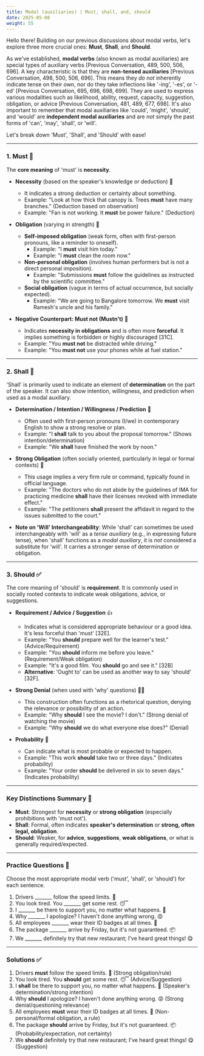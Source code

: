 ```yaml
---
title: Modal (auxiliaries) | Must, shall, and, should
date: 2025-05-08
weight: 55
---
```


Hello there! Building on our previous discussions about modal verbs, let's explore three more crucial ones: **Must**, **Shall**, and **Should**.

As we've established, **modal verbs** (also known as modal auxiliaries) are special types of auxiliary verbs [Previous Conversation, 489, 500, 506, 696]. A key characteristic is that they are **non-tensed auxiliaries** [Previous Conversation, 498, 500, 506, 696]. This means they *do not* inherently indicate tense on their own, nor do they take inflections like '-ing', '-es', or '-ed' [Previous Conversation, 695, 696, 698, 699]. They are used to express various modalities such as likelihood, ability, request, capacity, suggestion, obligation, or advice [Previous Conversation, 481, 489, 677, 698]. It's also important to remember that modal auxiliaries like 'could', 'might', 'should', and 'would' are **independent modal auxiliaries** and are *not* simply the past forms of 'can', 'may', 'shall', or 'will'.

Let's break down 'Must', 'Shall', and 'Should' with ease!

---

### 1. **Must** 🌟

The **core meaning** of 'must' is **necessity**.

*   **Necessity** (based on the speaker's knowledge or deduction) 🧠
    *   It indicates a strong deduction or certainty about something.
    *   Example: "Look at how thick that canopy is. Trees **must** have many branches." (Deduction based on observation)
    *   Example: "Fan is not working. It **must** be power failure." (Deduction)

*   **Obligation** (varying in strength) 🤝
    *   **Self-imposed obligation** (weak form, often with first-person pronouns, like a reminder to oneself).
        *   Example: "I **must** visit him today."
        *   Example: "I **must** clean the room now."
    *   **Non-personal obligation** (involves human performers but is not a direct personal imposition).
        *   Example: "Submissions **must** follow the guidelines as instructed by the scientific committee."
    *   **Social obligation** (vague in terms of actual occurrence, but socially expected).
        *   Example: "We are going to Bangalore tomorrow. We **must** visit Ramesh's uncle and his family."

*   **Negative Counterpart: Must not (Mustn't)** 🚫
    *   Indicates **necessity in obligations** and is often more **forceful**. It implies something is forbidden or highly discouraged [31C].
    *   Example: "You **must not** be distracted while driving."
    *   Example: "You **must not** use your phones while at fuel station."

---

### 2. **Shall** 🚀

'Shall' is primarily used to indicate an element of **determination** on the part of the speaker. It can also show intention, willingness, and prediction when used as a modal auxiliary.

*   **Determination / Intention / Willingness / Prediction** 💪
    *   Often used with first-person pronouns (I/we) in contemporary English to show a strong resolve or plan.
    *   Example: "I **shall** talk to you about the proposal tomorrow." (Shows intention/determination)
    *   Example: "We **shall** have finished the work by noon."

*   **Strong Obligation** (often socially oriented, particularly in legal or formal contexts) 📜
    *   This usage implies a very firm rule or command, typically found in official language.
    *   Example: "The doctors who do not abide by the guidelines of IMA for practicing medicine **shall** have their licenses revoked with immediate effect."
    *   Example: "The petitioners **shall** present the affidavit in regard to the issues submitted to the court."

*   **Note on 'Will' Interchangeability**: While 'shall' can sometimes be used interchangeably with 'will' as a *tense auxiliary* (e.g., in expressing future tense), when 'shall' functions as a *modal auxiliary*, it is *not* considered a substitute for 'will'. It carries a stronger sense of determination or obligation.

---

### 3. **Should** ✅

The core meaning of 'should' is **requirement**. It is commonly used in socially rooted contexts to indicate weak obligations, advice, or suggestions.

*   **Requirement / Advice / Suggestion** 👍
    *   Indicates what is considered appropriate behaviour or a good idea. It's less forceful than 'must' [32E].
    *   Example: "You **should** prepare well for the learner's test." (Advice/Requirement)
    *   Example: "You **should** inform me before you leave." (Requirement/Weak obligation)
    *   Example: "It's a good film. You **should** go and see it." [32B]
    *   **Alternative**: 'Ought to' can be used as another way to say 'should' [32F].

*   **Strong Denial** (when used with 'why' questions) 🤷‍♀️
    *   This construction often functions as a rhetorical question, denying the relevance or possibility of an action.
    *   Example: "Why **should** I see the movie? I don't." (Strong denial of watching the movie)
    *   Example: "Why **should** we do what everyone else does?" (Denial)

*   **Probability** 🎲
    *   Can indicate what is most probable or expected to happen.
    *   Example: "This work **should** take two or three days." (Indicates probability)
    *   Example: "Your order **should** be delivered in six to seven days." (Indicates probability)

---

### Key Distinctions Summary 🔑

*   **Must**: Strongest for **necessity** or **strong obligation** (especially prohibitions with 'must not').
*   **Shall**: Formal, often indicates **speaker's determination** or **strong, often legal, obligation**.
*   **Should**: Weaker, for **advice**, **suggestions**, **weak obligations**, or what is generally required/expected.

---

### Practice Questions 📝
Choose the most appropriate modal verb ('must', 'shall', or 'should') for each sentence.

1.  Drivers _______ follow the speed limits. 🚗
2.  You look tired. You _______ get some rest. 😴
3.  I _______ be there to support you, no matter what happens. 💪
4.  Why _______ I apologize? I haven't done anything wrong. 😡
5.  All employees _______ wear their ID badges at all times. 🪪
6.  The package _______ arrive by Friday, but it's not guaranteed. 📦
7.  We _______ definitely try that new restaurant; I've heard great things! 😋

---

### Solutions ✅

1.  Drivers **must** follow the speed limits. 🚗 (Strong obligation/rule)
2.  You look tired. You **should** get some rest. 😴 (Advice/Suggestion)
3.  I **shall** be there to support you, no matter what happens. 💪 (Speaker's determination/strong intention)
4.  Why **should** I apologize? I haven't done anything wrong. 😡 (Strong denial/questioning relevance)
5.  All employees **must** wear their ID badges at all times. 🪪 (Non-personal/formal obligation, a rule)
6.  The package **should** arrive by Friday, but it's not guaranteed. 📦 (Probability/expectation, not certainty)
7.  We **should** definitely try that new restaurant; I've heard great things! 😋 (Suggestion)